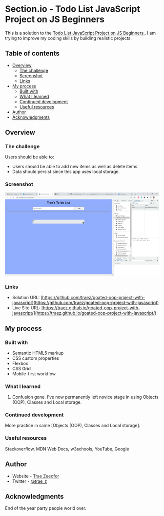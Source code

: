 # Section.io - Todo List JavaScript Project on JS Beginners

This is a solution to the [Todo List JavaScript Project on JS Beginners.](https://jsbeginners.com/todo-list-javascript-project-v1/). I am trying to improve my coding skills by building realistic projects. 

## Table of contents

- [Overview](#overview)
  - [The challenge](#the-challenge)
  - [Screenshot](#screenshot)
  - [Links](#links)
- [My process](#my-process)
  - [Built with](#built-with)
  - [What I learned](#what-i-learned)
  - [Continued development](#continued-development)
  - [Useful resources](#useful-resources)
- [Author](#author)
- [Acknowledgments](#acknowledgments)

## Overview

### The challenge

Users should be able to:

- Users should be able to add new items as well as delete items.
- Data should persist since this app uses local storage.  

### Screenshot

![](screenshot-desktop.png)

### Links

- Solution URL: [https://github.com/traez/goated-oop-project-with-javascript](https://github.com/traez/goated-oop-project-with-javascript)
- Live Site URL: [https://traez.github.io/goated-oop-project-with-javascript/](https://traez.github.io/goated-oop-project-with-javascript/)

## My process

### Built with

- Semantic HTML5 markup
- CSS custom properties
- Flexbox
- CSS Grid
- Mobile-first workflow

### What I learned

1) Confusion gone. I've now permanently left novice stage in using Objects (OOP), Classes and Local storage. 

### Continued development

More practice in same [Objects (OOP), Classes and Local storage].    

### Useful resources

Stackoverflow, MDN Web Docs, w3schools, YouTube, Google 

## Author

- Website - [Trae Zeeofor](https://github.com/traez)  
- Twitter - [@trae_z](https://twitter.com/trae_z) 

## Acknowledgments

End of the year party people world over.
